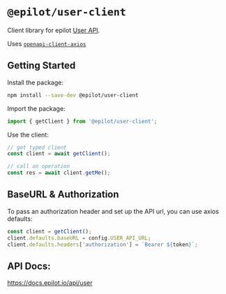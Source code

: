 # `@epilot/user-client`

Client library for epilot [User API](https://docs.epilot.io/api/user).

Uses [`openapi-client-axios`](https://github.com/anttiviljami/openapi-client-axios)

## Getting Started

Install the package:

```bash
npm install --save-dev @epilot/user-client
```

Import the package:

```typescript
import { getClient } from '@epilot/user-client';
```

Use the client:
```typescript
// get typed client
const client = await getClient();

// call an operation
const res = await client.getMe();
```

## BaseURL & Authorization

To pass an authorization header and set up the API url, you can use axios
defaults:

```typescript
const client = getClient();
client.defaults.baseURL = config.USER_API_URL;
client.defaults.headers['authorization'] = `Bearer ${token}`;
```

## API Docs:

https://docs.epilot.io/api/user
